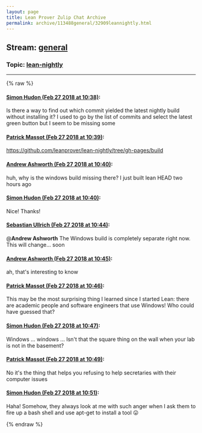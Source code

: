 ```yaml
---
layout: page
title: Lean Prover Zulip Chat Archive 
permalink: archive/113488general/32909leannightly.html
---
```


## Stream: [general](index.html)
### Topic: [lean-nightly](32909leannightly.html)

---


{% raw %}
#### [ Simon Hudon (Feb 27 2018 at 10:38)](https://leanprover.zulipchat.com/#narrow/stream/113488-general/topic/lean-nightly/near/123035727):
Is there a way to find out which commit yielded the latest nightly build without installing it? I used to go by the list of commits and select the latest green button but I seem to be missing some

#### [ Patrick Massot (Feb 27 2018 at 10:39)](https://leanprover.zulipchat.com/#narrow/stream/113488-general/topic/lean-nightly/near/123035740):
https://github.com/leanprover/lean-nightly/tree/gh-pages/build

#### [ Andrew Ashworth (Feb 27 2018 at 10:40)](https://leanprover.zulipchat.com/#narrow/stream/113488-general/topic/lean-nightly/near/123035795):
huh, why is the windows build missing there? I just built lean HEAD two hours ago

#### [ Simon Hudon (Feb 27 2018 at 10:40)](https://leanprover.zulipchat.com/#narrow/stream/113488-general/topic/lean-nightly/near/123035796):
Nice! Thanks!

#### [ Sebastian Ullrich (Feb 27 2018 at 10:44)](https://leanprover.zulipchat.com/#narrow/stream/113488-general/topic/lean-nightly/near/123035869):
@**Andrew Ashworth** The Windows build is completely separate right now. This will change... soon

#### [ Andrew Ashworth (Feb 27 2018 at 10:45)](https://leanprover.zulipchat.com/#narrow/stream/113488-general/topic/lean-nightly/near/123035927):
ah, that's interesting to know

#### [ Patrick Massot (Feb 27 2018 at 10:46)](https://leanprover.zulipchat.com/#narrow/stream/113488-general/topic/lean-nightly/near/123035981):
This may be the most surprising thing I learned since I started Lean: there are academic people and software engineers that use Windows! Who could have guessed that?

#### [ Simon Hudon (Feb 27 2018 at 10:47)](https://leanprover.zulipchat.com/#narrow/stream/113488-general/topic/lean-nightly/near/123035997):
Windows ... windows ... Isn't that the square thing on the wall when your lab is not in the basement?

#### [ Patrick Massot (Feb 27 2018 at 10:49)](https://leanprover.zulipchat.com/#narrow/stream/113488-general/topic/lean-nightly/near/123036047):
No it's the thing that helps you refusing to help secretaries with their computer issues

#### [ Simon Hudon (Feb 27 2018 at 10:51)](https://leanprover.zulipchat.com/#narrow/stream/113488-general/topic/lean-nightly/near/123036130):
Haha! Somehow, they always look at me with such anger when I ask them to fire up a bash shell and use apt-get to install a tool :stuck_out_tongue:


{% endraw %}
